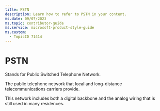 ```yaml
---
title: PSTN
description: Learn how to refer to PSTN in your content.
ms.date: 09/07/2023
ms.topic: contributor-guide
ms.service: microsoft-product-style-guide
ms.custom:
  - TopicID 71414
---
```



# PSTN

Stands for Public Switched Telephone Network. 

The public telephone network that local and long-distance telecommunications carriers provide. 

This network includes both a digital backbone and the analog wiring that is still used in many residences.

